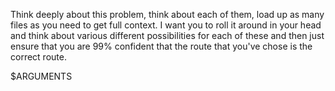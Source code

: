 Think deeply about this problem, think about each of them, load up as many files as you need to get full context. I want you to roll it around in your head and think about various different possibilities for each of these and then just ensure that you are 99% confident that the route that you've chose is the correct route.

$ARGUMENTS